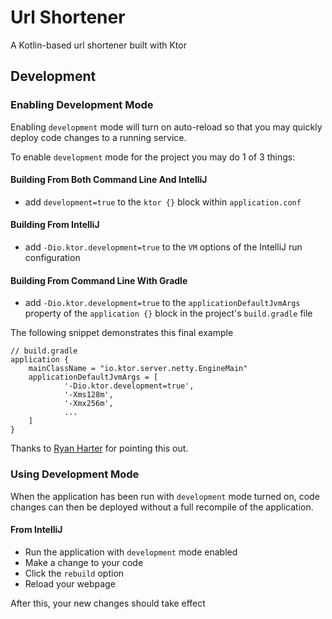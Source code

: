 # Url Shortener
A Kotlin-based url shortener built with Ktor

## Development

### Enabling Development Mode
Enabling `development` mode will turn on auto-reload so that you may quickly deploy code changes to a running service.

To enable `development` mode for the project you may do 1 of 3 things:

#### Building From Both Command Line And IntelliJ
- add `development=true` to the `ktor {}` block within `application.conf`

#### Building From IntelliJ
- add `-Dio.ktor.development=true` to the `VM` options of the IntelliJ run configuration

#### Building From Command Line With Gradle
- add `-Dio.ktor.development=true` to the `applicationDefaultJvmArgs` property of the `application {}` block in the project's `build.gradle` file

The following snippet demonstrates this final example
```
// build.gradle
application {
    mainClassName = "io.ktor.server.netty.EngineMain"
    applicationDefaultJvmArgs = [
            '-Dio.ktor.development=true',
            '-Xms128m',
            '-Xmx256m',
            ...
    ]
}
```
Thanks to [Ryan Harter](@rharter) for pointing this out.

### Using Development Mode
When the application has been run with `development` mode turned on, code changes can then be deployed without a full recompile of the application.

#### From IntelliJ
- Run the application with `development` mode enabled
- Make a change to your code
- Click the `rebuild` option
- Reload your webpage

After this, your new changes should take effect